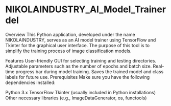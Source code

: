 # NIKOLAINDUSTRY_AI_Model_Trainerdel
Overview
This Python application, developed under the name NIKOLAINDUSTRY, serves as an AI model trainer using TensorFlow and Tkinter for the graphical user interface. The purpose of this tool is to simplify the training process of image classification models.

Features
User-friendly GUI for selecting training and testing directories.
Adjustable parameters such as the number of epochs and batch size.
Real-time progress bar during model training.
Saves the trained model and class labels for future use.
Prerequisites
Make sure you have the following dependencies installed:

Python 3.x
TensorFlow
Tkinter (usually included in Python installations)
Other necessary libraries (e.g., ImageDataGenerator, os, functools)
